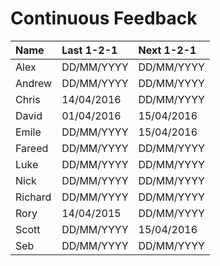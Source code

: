 # Continuous Feedback

| Name        | Last 1-2-1   | Next 1-2-1   |
| :---------- | :----------- | :----------- |
| Alex        | DD/MM/YYYY   | DD/MM/YYYY   |
| Andrew      | DD/MM/YYYY   | DD/MM/YYYY   |
| Chris       | 14/04/2016   | DD/MM/YYYY   |
| David       | 01/04/2016   | 15/04/2016   |
| Emile       | DD/MM/YYYY   | 15/04/2016   |
| Fareed      | DD/MM/YYYY   | DD/MM/YYYY   |
| Luke        | DD/MM/YYYY   | DD/MM/YYYY   |
| Nick        | DD/MM/YYYY   | DD/MM/YYYY   |
| Richard     | DD/MM/YYYY   | DD/MM/YYYY   |
| Rory        | 14/04/2015   | DD/MM/YYYY   |
| Scott       | DD/MM/YYYY   | 15/04/2016   |
| Seb         | DD/MM/YYYY   | DD/MM/YYYY   |
